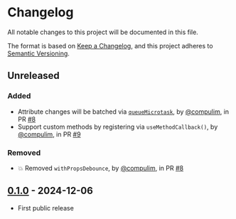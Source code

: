 # Changelog

All notable changes to this project will be documented in this file.

The format is based on [Keep a Changelog](https://keepachangelog.com/en/1.0.0/),
and this project adheres to [Semantic Versioning](https://semver.org/spec/v2.0.0.html).

## Unreleased

### Added

- Attribute changes will be batched via [`queueMicrotask`](https://developer.mozilla.org/en-US/docs/Web/API/Window/queueMicrotask), by [@compulim](https://github.com/compulim), in PR [#8](https://github.com/compulim/react-define-as-custom-element/pull/8)
- Support custom methods by registering via `useMethodCallback()`, by [@compulim](https://github.com/compulim), in PR [#9](https://github.com/compulim/react-define-as-custom-element/pull/9)

### Removed

- 💥 Removed `withPropsDebounce`, by [@compulim](https://github.com/compulim), in PR [#8](https://github.com/compulim/react-define-as-custom-element/pull/8)

## [0.1.0] - 2024-12-06

- First public release

[0.1.0]: https://github.com/compulim/react-define-as-custom-element/releases/tag/v0.1.0
